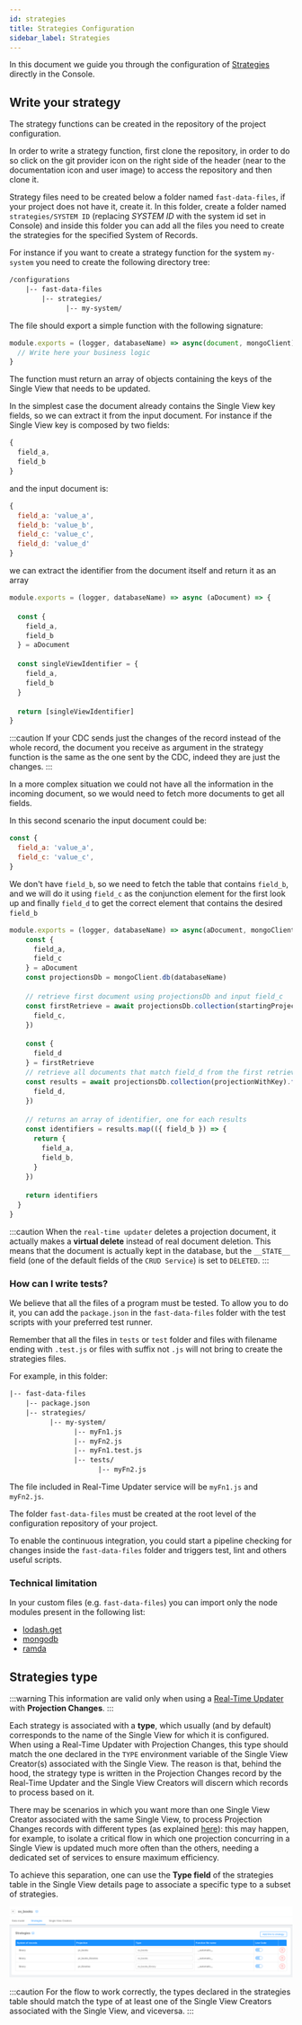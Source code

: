 ```yaml
---
id: strategies
title: Strategies Configuration
sidebar_label: Strategies
---
```


In this document we guide you through the configuration of [Strategies](/fast_data/the_basics.md#strategies) directly in the Console.

## Write your strategy

The strategy functions can be created in the repository of the project configuration.

In order to write a strategy function, first clone the repository, in order to do so click on the git provider icon on the right side of the header (near to the documentation icon and user image) to access the repository and then clone it.

Strategy files need to be created below a folder named `fast-data-files`, if your project does not have it, create it.
In this folder, create a folder named `strategies/SYSTEM ID` (replacing *SYSTEM ID* with the system id set in Console) and inside this folder you can add all the files you need to create the strategies for the specified System of Records.

For instance if you want to create a strategy function for the system `my-system` you need to create the following directory tree:

```txt
/configurations
    |-- fast-data-files
        |-- strategies/
              |-- my-system/
```

The file should export a simple function with the following signature:

```js
module.exports = (logger, databaseName) => async(document, mongoClient) => {
  // Write here your business logic
}
```

The function must return an array of objects containing the keys of the Single View that needs to be updated.

In the simplest case the document already contains the Single View key fields, so we can extract it from the input document.
For instance if the Single View key is composed by two fields:

```js
{
  field_a,
  field_b
}
```

and the input document is:

```js
{
  field_a: 'value_a',
  field_b: 'value_b',
  field_c: 'value_c',
  field_d: 'value_d'
}
```

we can extract the identifier from the document itself and return it as an array

```js
module.exports = (logger, databaseName) => async (aDocument) => {

  const {
    field_a,
    field_b
  } = aDocument

  const singleViewIdentifier = {
    field_a,
    field_b
  }

  return [singleViewIdentifier]
}

```

:::caution
If your CDC sends just the changes of the record instead of the whole record, the document you receive as argument in the strategy function is the same as the one sent by the CDC, indeed they are just the changes.
:::

In a more complex situation we could not have all the information in the incoming document, so we would need to fetch more documents to get all fields.

In this second scenario the input document could be:

```js
const {
  field_a: 'value_a',
  field_c: 'value_c',
}
```

We don't have `field_b`, so we need to fetch the table that contains `field_b`, and we will do it using `field_c` as the conjunction element for the first look up and finally `field_d` to get the correct element that contains the desired `field_b`

```js
module.exports = (logger, databaseName) => async(aDocument, mongoClient) =>  => {
    const {
      field_a,
      field_c
    } = aDocument
    const projectionsDb = mongoClient.db(databaseName)

    // retrieve first document using projectionsDb and input field_c
    const firstRetrieve = await projectionsDb.collection(startingProjection).findOne({
      field_c,
    })

    const {
      field_d
    } = firstRetrieve
    // retrieve all documents that match field_d from the first retrieved document
    const results = await projectionsDb.collection(projectionWithKey).find({
      field_d,
    })

    // returns an array of identifier, one for each results
    const identifiers = results.map(({ field_b }) => {
      return {
        field_a,
        field_b,
      }
    })

    return identifiers
  }
}
```

:::caution
When the `real-time updater` deletes a projection document, it actually makes a **virtual delete** instead of real document deletion. This means that the document is actually kept in the database, but the `__STATE__` field (one of the default fields of the `CRUD Service`) is set to `DELETED`.
:::

### How can I write tests?

We believe that all the files of a program must be tested. To allow you to do it, you can add the `package.json` in the `fast-data-files` folder with the test scripts with your preferred test runner.

Remember that all the files in `tests` or `test` folder and files with filename ending with `.test.js` or files with suffix not `.js` will not bring to create the strategies files.

For example, in this folder:

```txt
|-- fast-data-files
    |-- package.json
    |-- strategies/
          |-- my-system/
                |-- myFn1.js
                |-- myFn2.js
                |-- myFn1.test.js
                |-- tests/
                      |-- myFn2.js
```

The file included in Real-Time Updater service will be `myFn1.js` and `myFn2.js`.

The folder `fast-data-files` must be created at the root level of the configuration repository of your project.

To enable the continuous integration, you could start a pipeline checking for changes inside the `fast-data-files` folder and triggers test, lint and others useful scripts.

### Technical limitation

In your custom files (e.g. `fast-data-files`) you can import only the node modules present in the following list:

- [lodash.get](https://github.com/lodash/lodash/tree/4.4.2-npm-packages/lodash.get)
- [mongodb](https://mongodb.github.io/node-mongodb-native/4.15/)
- [ramda](https://ramdajs.com/docs/)


## Strategies type

:::warning
This information are valid only when using a [Real-Time Updater](/fast_data/configuration/realtime_updater.md) with **Projection Changes**.
:::

Each strategy is associated with a **type**, which usually (and by default) corresponds to the name of the Single View for which it is configured. When using a Real-Time Updater with Projection Changes, this type should match the one declared in the `TYPE` environment variable of the Single View Creator(s) associated with the Single View. The reason is that, behind the hood, the strategy type is written in the Projection Changes record by the Real-Time Updater and the Single View Creators will discern which records to process based on it.

There may be scenarios in which you want more than one Single View Creator associated with the same Single View, to process Projection Changes records with different types (as explained [here](/fast_data/faq/parallel_svc.md)): this may happen, for example, to isolate a critical flow in which one projection concurring in a Single View is updated much more often than the others, needing a dedicated set of services to ensure maximum efficiency.

To achieve this separation, one can use the **Type field** of the strategies table in the Single View details page to associate a specific type to a subset of strategies.

![Strategies table](./img/strategies-table.png)

:::caution
For the flow to work correctly, the types declared in the strategies table should match the type of at least one of the Single View Creators associated with the Single View, and viceversa.
:::